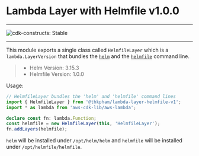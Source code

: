 # Lambda Layer with Helmfile v1.0.0
<!--BEGIN STABILITY BANNER-->

---

![cdk-constructs: Stable](https://img.shields.io/badge/cdk--constructs-stable-success.svg?style=for-the-badge)

---

<!--END STABILITY BANNER-->

This module exports a single class called `HelmfileLayer` which is a `lambda.LayerVersion` that
bundles the [`helm`](https://helm.sh/) and the
[`helmfile`](https://helmfile.readthedocs.io/en/latest/) command line.

> - Helm Version: 3.15.3
> - Helmfile Version: 1.0.0

Usage:

```ts
// HelmfileLayer bundles the 'helm' and 'helmfile' command lines
import { HelmfileLayer } from '@thkpham/lambda-layer-helmfile-v1';
import * as lambda from 'aws-cdk-lib/aws-lambda';

declare const fn: lambda.Function;
const helmfile = new HelmfileLayer(this, 'HelmfileLayer');
fn.addLayers(helmfile);
```

`helm` will be installed under `/opt/helm/helm` and `helmfile` will be installed under `/opt/helmfile/helmfile`.
